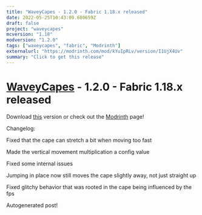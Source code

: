 ```yaml
---
title: "WaveyCapes - 1.2.0 - Fabric 1.18.x released"
date: 2022-05-25T10:43:09.680659Z
draft: false
project: "waveycapes"
mcversion: "1.18"
modversion: "1.2.0"
tags: ["waveycapes", "fabric", "Modrinth"]
externalurl: "https://modrinth.com/mod/kYuIpRLv/version/I1UjX4Uv"
summary: "Click to get this release"
---
```

# [WaveyCapes](/project/waveycapes) - 1.2.0 - Fabric 1.18.x released
Download [this](https://modrinth.com/mod/kYuIpRLv/version/I1UjX4Uv) version or check out the [Modrinth](https://modrinth.com/mod/kYuIpRLv) page!

Changelog: 

Fixed that the cape can stretch a bit when moving too fast

Made the vertical movement multiplication a config value

Fixed some internal issues

Jumping in place now still moves the cape slightly away, not just straight up

Fixed glitchy behavior that was rooted in the cape being influenced by the fps


Autogenerated post!
